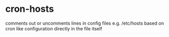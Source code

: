 # cron-hosts
comments out or uncomments lines in config files e.g. /etc/hosts based on cron like configuration directly in the file itself
